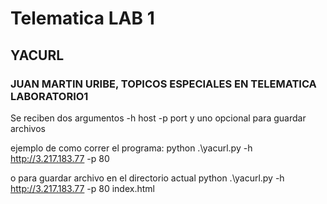 # Telematica LAB 1
## YACURL
### JUAN MARTIN URIBE, TOPICOS ESPECIALES EN TELEMATICA LABORATORIO1

Se reciben dos argumentos -h host -p port y uno opcional para guardar archivos

ejemplo de como correr el programa:
python .\yacurl.py -h http://3.217.183.77 -p 80

o para guardar archivo en el directorio actual
python .\yacurl.py -h http://3.217.183.77 -p 80 index.html
